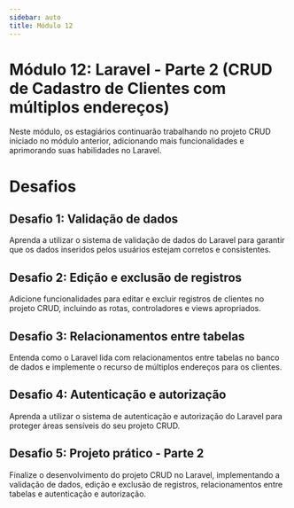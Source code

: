```yaml
---
sidebar: auto
title: Módulo 12
---
```


# Módulo 12: Laravel - Parte 2 (CRUD de Cadastro de Clientes com múltiplos endereços)

Neste módulo, os estagiários continuarão trabalhando no projeto CRUD iniciado no módulo anterior, adicionando mais funcionalidades e aprimorando suas habilidades no Laravel.

# Desafios
## Desafio 1: Validação de dados

Aprenda a utilizar o sistema de validação de dados do Laravel para garantir que os dados inseridos pelos usuários estejam corretos e consistentes.

## Desafio 2: Edição e exclusão de registros

Adicione funcionalidades para editar e excluir registros de clientes no projeto CRUD, incluindo as rotas, controladores e views apropriados.

## Desafio 3: Relacionamentos entre tabelas

Entenda como o Laravel lida com relacionamentos entre tabelas no banco de dados e implemente o recurso de múltiplos endereços para os clientes.

## Desafio 4: Autenticação e autorização

Aprenda a utilizar o sistema de autenticação e autorização do Laravel para proteger áreas sensíveis do seu projeto CRUD.

## Desafio 5: Projeto prático - Parte 2

Finalize o desenvolvimento do projeto CRUD no Laravel, implementando a validação de dados, edição e exclusão de registros, relacionamentos entre tabelas e autenticação e autorização.


